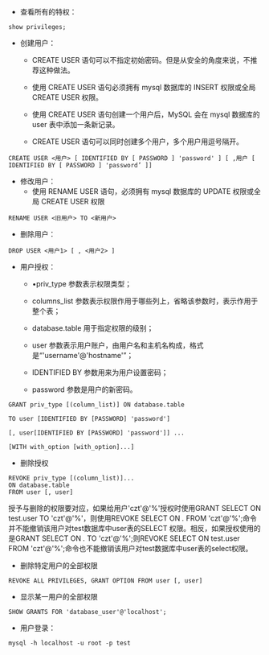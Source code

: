 * 查看所有的特权：
```mysql
show privileges;
```
* 创建用户：
	* CREATE USER 语句可以不指定初始密码。但是从安全的角度来说，不推荐这种做法。

	* 使用 CREATE USER 语句必须拥有 mysql 数据库的 INSERT 权限或全局 CREATE USER 权限。

	* 使用 CREATE USER 语句创建一个用户后，MySQL 会在 mysql 数据库的 user 表中添加一条新记录。

	* CREATE USER 语句可以同时创建多个用户，多个用户用逗号隔开。
```mysql
CREATE USER <用户> [ IDENTIFIED BY [ PASSWORD ] 'password' ] [ ,用户 [ IDENTIFIED BY [ PASSWORD ] 'password’ ]]
```
* 修改用户：
	* 使用 RENAME USER 语句，必须拥有 mysql 数据库的 UPDATE 权限或全局 CREATE USER 权限
```mysql
RENAME USER <旧用户> TO <新用户>
```
* 删除用户：
```mysql
DROP USER <用户1> [ , <用户2> ]
```
* 用户授权：
	* •priv_type 参数表示权限类型；

	* columns_list 参数表示权限作用于哪些列上，省略该参数时，表示作用于整个表；

	* database.table 用于指定权限的级别；

	* user 参数表示用户账户，由用户名和主机名构成，格式是“'username'@'hostname'”；

	* IDENTIFIED BY 参数用来为用户设置密码；

	* password 参数是用户的新密码。
```mysql
GRANT priv_type [(column_list)] ON database.table

TO user [IDENTIFIED BY [PASSWORD] 'password']

[, user[IDENTIFIED BY [PASSWORD] 'password']] ...

[WITH with_option [with_option]...]
```
* 删除授权
```mysql
REVOKE priv_type [(column_list)]...  
ON database.table  
FROM user [, user]
```
授予与删除的权限要对应，如果给用户'czt'@'%'授权时使用GRANT SELECT ON test.user TO 'czt'@'%'，则使用REVOKE SELECT ON *.* FROM 'czt'@'%';命令并不能撤销该用户对test数据库中user表的SELECT 权限。相反，如果授权使用的是GRANT SELECT ON *.* TO 'czt'@'%';则REVOKE SELECT ON test.user FROM 'czt'@'%';命令也不能撤销该用户对test数据库中user表的select权限。
* 删除特定用户的全部权限
```mysql
REVOKE ALL PRIVILEGES, GRANT OPTION FROM user [, user]
```
* 显示某一用户的全部权限
```mysql
SHOW GRANTS FOR 'database_user'@'localhost';
```
* 用户登录：
```mysql
mysql -h localhost -u root -p test
```